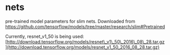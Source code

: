 # nets

pre-trained model parameters for slim nets.
Downloaded from https://github.com/tensorflow/models/tree/master/research/slim#Pretrained

Currently, resnet\_v1\_50 is being used:
[http://download.tensorflow.org/models/resnet\_v1\_50\_2016\_08\_28.tar.gz](http://download.tensorflow.org/models/resnet_v1_50_2016_08_28.tar.gz)
